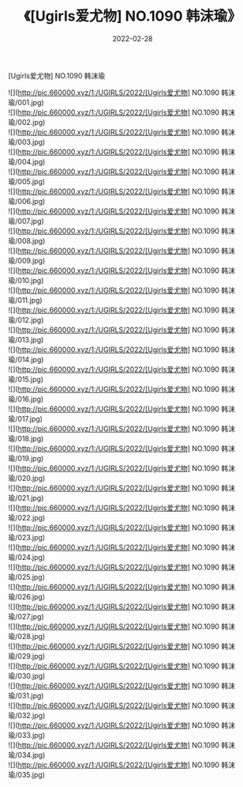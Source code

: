 ﻿---
layout: post
title:  《[Ugirls爱尤物] NO.1090 韩沫瑜》
date:   2022-02-28
img: http://pic.660000.xyz/1:/UGIRLS/2022/[Ugirls爱尤物] NO.1090 韩沫瑜/000.jpg
categories: [美女, 清纯, 唯美]
---

[Ugirls爱尤物] NO.1090 韩沫瑜

 ![](http://pic.660000.xyz/1:/UGIRLS/2022/[Ugirls爱尤物] NO.1090 韩沫瑜/001.jpg) <br>![](http://pic.660000.xyz/1:/UGIRLS/2022/[Ugirls爱尤物] NO.1090 韩沫瑜/002.jpg) <br>![](http://pic.660000.xyz/1:/UGIRLS/2022/[Ugirls爱尤物] NO.1090 韩沫瑜/003.jpg) <br>![](http://pic.660000.xyz/1:/UGIRLS/2022/[Ugirls爱尤物] NO.1090 韩沫瑜/004.jpg) <br>![](http://pic.660000.xyz/1:/UGIRLS/2022/[Ugirls爱尤物] NO.1090 韩沫瑜/005.jpg) <br>![](http://pic.660000.xyz/1:/UGIRLS/2022/[Ugirls爱尤物] NO.1090 韩沫瑜/006.jpg) <br>![](http://pic.660000.xyz/1:/UGIRLS/2022/[Ugirls爱尤物] NO.1090 韩沫瑜/007.jpg) <br>![](http://pic.660000.xyz/1:/UGIRLS/2022/[Ugirls爱尤物] NO.1090 韩沫瑜/008.jpg) <br>![](http://pic.660000.xyz/1:/UGIRLS/2022/[Ugirls爱尤物] NO.1090 韩沫瑜/009.jpg) <br>![](http://pic.660000.xyz/1:/UGIRLS/2022/[Ugirls爱尤物] NO.1090 韩沫瑜/010.jpg) <br>![](http://pic.660000.xyz/1:/UGIRLS/2022/[Ugirls爱尤物] NO.1090 韩沫瑜/011.jpg) <br>![](http://pic.660000.xyz/1:/UGIRLS/2022/[Ugirls爱尤物] NO.1090 韩沫瑜/012.jpg) <br>![](http://pic.660000.xyz/1:/UGIRLS/2022/[Ugirls爱尤物] NO.1090 韩沫瑜/013.jpg) <br>![](http://pic.660000.xyz/1:/UGIRLS/2022/[Ugirls爱尤物] NO.1090 韩沫瑜/014.jpg) <br>![](http://pic.660000.xyz/1:/UGIRLS/2022/[Ugirls爱尤物] NO.1090 韩沫瑜/015.jpg) <br>![](http://pic.660000.xyz/1:/UGIRLS/2022/[Ugirls爱尤物] NO.1090 韩沫瑜/016.jpg) <br>![](http://pic.660000.xyz/1:/UGIRLS/2022/[Ugirls爱尤物] NO.1090 韩沫瑜/017.jpg) <br>![](http://pic.660000.xyz/1:/UGIRLS/2022/[Ugirls爱尤物] NO.1090 韩沫瑜/018.jpg) <br>![](http://pic.660000.xyz/1:/UGIRLS/2022/[Ugirls爱尤物] NO.1090 韩沫瑜/019.jpg) <br>![](http://pic.660000.xyz/1:/UGIRLS/2022/[Ugirls爱尤物] NO.1090 韩沫瑜/020.jpg) <br>![](http://pic.660000.xyz/1:/UGIRLS/2022/[Ugirls爱尤物] NO.1090 韩沫瑜/021.jpg) <br>![](http://pic.660000.xyz/1:/UGIRLS/2022/[Ugirls爱尤物] NO.1090 韩沫瑜/022.jpg) <br>![](http://pic.660000.xyz/1:/UGIRLS/2022/[Ugirls爱尤物] NO.1090 韩沫瑜/023.jpg) <br>![](http://pic.660000.xyz/1:/UGIRLS/2022/[Ugirls爱尤物] NO.1090 韩沫瑜/024.jpg) <br>![](http://pic.660000.xyz/1:/UGIRLS/2022/[Ugirls爱尤物] NO.1090 韩沫瑜/025.jpg) <br>![](http://pic.660000.xyz/1:/UGIRLS/2022/[Ugirls爱尤物] NO.1090 韩沫瑜/026.jpg) <br>![](http://pic.660000.xyz/1:/UGIRLS/2022/[Ugirls爱尤物] NO.1090 韩沫瑜/027.jpg) <br>![](http://pic.660000.xyz/1:/UGIRLS/2022/[Ugirls爱尤物] NO.1090 韩沫瑜/028.jpg) <br>![](http://pic.660000.xyz/1:/UGIRLS/2022/[Ugirls爱尤物] NO.1090 韩沫瑜/029.jpg) <br>![](http://pic.660000.xyz/1:/UGIRLS/2022/[Ugirls爱尤物] NO.1090 韩沫瑜/030.jpg) <br>![](http://pic.660000.xyz/1:/UGIRLS/2022/[Ugirls爱尤物] NO.1090 韩沫瑜/031.jpg) <br>![](http://pic.660000.xyz/1:/UGIRLS/2022/[Ugirls爱尤物] NO.1090 韩沫瑜/032.jpg) <br>![](http://pic.660000.xyz/1:/UGIRLS/2022/[Ugirls爱尤物] NO.1090 韩沫瑜/033.jpg) <br>![](http://pic.660000.xyz/1:/UGIRLS/2022/[Ugirls爱尤物] NO.1090 韩沫瑜/034.jpg) <br>![](http://pic.660000.xyz/1:/UGIRLS/2022/[Ugirls爱尤物] NO.1090 韩沫瑜/035.jpg) <br>